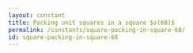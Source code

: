 ```yaml
---
layout: constant
title: Packing unit squares in a square $s(68)$
permalink: /constants/square-packing-in-square-68/
id: square-packing-in-square-68
---
```


